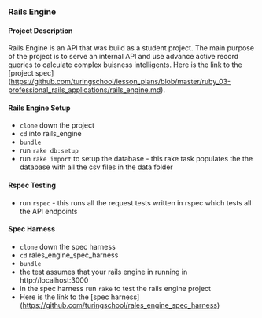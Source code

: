 ### Rails Engine

#### Project Description
Rails Engine is an API that was build as a student project. The main purpose of the project is to serve an internal API and use advance active record queries to calculate complex buisness intelligents. Here is the link to the [project spec] (https://github.com/turingschool/lesson_plans/blob/master/ruby_03-professional_rails_applications/rails_engine.md).

#### Rails Engine Setup
* `clone` down the project
* `cd` into rails_engine 
* `bundle`
* run `rake db:setup`
* run `rake import` to setup the database - this rake task populates the the database with all the csv files in the data folder

#### Rspec Testing
* run `rspec` - this runs all the request tests written in rspec which tests all the API endpoints

#### Spec Harness
* `clone` down the spec harness 
* `cd` rales_engine_spec_harness
* `bundle`
* the test assumes that your rails engine in running in http://localhost:3000
* in the spec harness run `rake` to test the rails engine project
* Here is the link to the [spec harness] (https://github.com/turingschool/rales_engine_spec_harness)
